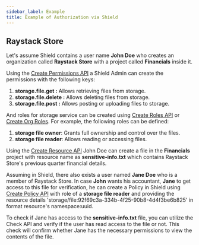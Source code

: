 ```yaml
---
sidebar_label: Example
title: Example of Authorization via Shield
---
```


## Raystack Store

Let's assume Shield contains a user name **John Doe** who creates an organization called **Raystack Store** with a project called **Financials** inside it.

Using the [Create Permissions API](../apis/admin-service-create-permission) a Shield Admin can create the permissions with the following keys:
1. **storage.file.get :** Allows retrieving files from storage.
2. **storage.file.delete :** Allows deleting files from storage.
3. **storage.file.post :** Allows posting or uploading files to storage.

And roles for storage service can be created using [Create Roles API](../apis/admin-service-create-role.api.mdx) or [Create Org Roles](../apis/shield-service-create-organization-role). For example, the following roles can be defined:

1. **storage file owner**: Grants full ownership and control over the files.
2. **storage file reader**: Allows reading or accessing files.

Using the [Create Resource API](../apis/shield-service-create-project-resource) John Doe can create a file in the **Financials** project with resource name as **sensitive-info.txt** which contains Raystack Store's previous quarter financial details.

Assuming in Shield, there also exists a user named **Jane Doe** who is a member of Raystack Store. In case **John** wants his accountant, **Jane** to get access to this file for verification, he can create a Policy in Shield using [Create Policy API](../apis/shield-service-create-policy.api.mdx) with role of a **storage file reader** and providing the resource details 'storage/file:92f69c3a-334b-4f25-90b8-4d4f3be6b825' in format resource's namespace:uuid.

To check if Jane has access to the **sensitive-info.txt** file, you can utilize the Check API and verify if the user has read access to the file or not. This check will confirm whether Jane has the necessary permissions to view the contents of the file.
